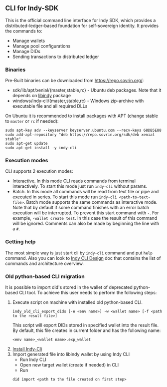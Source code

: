 ## CLI for Indy-SDK

This is the official command line interface for Indy SDK, which provides a distributed-ledger-based
foundation for self-sovereign identity. It provides the commands to:
* Manage wallets
* Manage pool configurations
* Manage DIDs
* Sending transactions to distributed ledger

### Binaries
Pre-Built binaries can be downloaded from https://repo.sovrin.org/:
* sdk/lib/apt/xenial/{master,stable,rc} - Ubuntu deb packages. Note that it depends on [libindy](../README.md) package
* windows/indy-cli/{master,stable,rc} - Windows zip-archive with executable file and all required DLLs

On Ubuntu it is recommended to install packages with APT (change stable to `master` or `rc` if needed):
```
sudo apt-key adv --keyserver keyserver.ubuntu.com --recv-keys 68DB5E88
sudo add-apt-repository "deb https://repo.sovrin.org/sdk/deb xenial stable"
sudo apt-get update
sudo apt-get install -y indy-cli
```

### Execution modes
CLI supports 2 execution modes:
* Interactive. In this mode CLI reads commands from terminal interactively. To start this mode just run `indy-cli`
without params.
* Batch. In this mode all commands will be read from text file or pipe and executed in series. To start this mode run
`indy-cli <path-to-text-file>`. Batch mode supports the same commands as interactive mode. Note that by default if some
command finishes with an error batch execution will be interrupted. To prevent this start command with `-`.
For example, `-wallet create test`. In this case the result of this command will be ignored. Comments can also be made
by beginning the line with a `#`.

### Getting help
The most simple way is just start cli by `indy-cli` command and put `help` command. Also you can look to
[Indy CLI Design](../doc/cli-design.md) doc that contains the list of commands and architecture overview.

### Old python-based CLI migration
It is possible to import did's stored in the wallet of deprecated python-based CLI tool.
To achieve this user needs to perform the following steps:
1. Execute script on machine with installed old python-based CLI.
    ```
    indy_old_cli_export_dids [-e <env name>] -w <wallet name> [-f <path to the result file>]
    ```
    This script will export DIDs stored in specified wallet into the result file.
By default, this file creates in current folder and has the following name:
    ```
    <env name>_<wallet name>.exp_wallet
    ```
2. [Install Indy-Cli](#binaries)
3. Import generated file into libindy wallet by using Indy CLI
    * Run Indy CLI
    * Open new target wallet (create if needed) in CLI
    * Run
    ```
    did import <path to the file created on first step>
    ```
